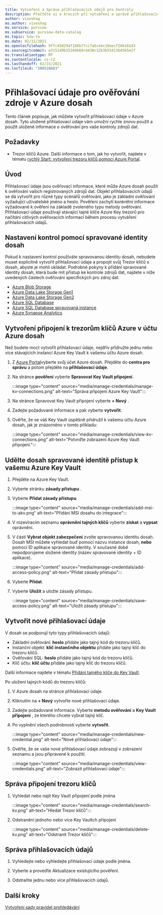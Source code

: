 ```yaml
---
title: Vytvoření a Správa přihlašovacích údajů pro kontroly
description: Přečtěte si o krocích při vytváření a správě přihlašovacích údajů v Azure dosah.
author: viseshag
ms.author: viseshag
ms.service: purview
ms.subservice: purview-data-catalog
ms.topic: how-to
ms.date: 02/11/2021
ms.openlocfilehash: 9ffc450294f186b77cc7a6c44c10eecf266161d3
ms.sourcegitcommit: e3151d9b352d4b69c4438c12b3b55413b4565e2f
ms.translationtype: MT
ms.contentlocale: cs-CZ
ms.lasthandoff: 02/15/2021
ms.locfileid: "100526683"
---
```

# <a name="credentials-for-source-authentication-in-azure-purview"></a>Přihlašovací údaje pro ověřování zdroje v Azure dosah

Tento článek popisuje, jak můžete vytvořit přihlašovací údaje v Azure dosah. Tyto uložené přihlašovací údaje vám umožní rychle znovu použít a použít uložené informace o ověřování pro vaše kontroly zdrojů dat.

## <a name="prerequisites"></a>Požadavky

- Trezor klíčů Azure. Další informace o tom, jak ho vytvořit, najdete v tématu [rychlý Start: vytvoření trezoru klíčů pomocí Azure Portal](../key-vault/general/quick-create-portal.md).

## <a name="introduction"></a>Úvod

Přihlašovací údaje jsou ověřovací informace, které může Azure dosah použít k ověřování vašich registrovaných zdrojů dat. Objekt přihlašovacích údajů se dá vytvořit pro různé typy scénářů ověřování, jako je základní ověřování vyžadující uživatelské jméno a heslo. Pověření zachytí konkrétní informace vyžadované k ověření na základě zvoleného typu metody ověřování. Přihlašovací údaje používají stávající tajné klíče Azure Key trezorů pro načítání citlivých ověřovacích informací během procesu vytváření přihlašovacích údajů.

## <a name="use-purview-managed-identity-to-set-up-scans"></a>Nastavení kontrol pomocí spravované identity dosah

Pokud k nastavení kontrol používáte spravovanou identitu dosah, nebudete muset explicitně vytvořit přihlašovací údaje a propojit svůj Trezor klíčů s dosah, abyste je mohli ukládat. Podrobné pokyny k přidání spravované identity dosah, která bude mít přístup ke kontrole zdrojů dat, najdete v níže uvedených částech ověřování specifických pro zdroj dat:

- [Azure Blob Storage](register-scan-azure-blob-storage-source.md#setting-up-authentication-for-a-scan)
- [Azure Data Lake Storage Gen1](register-scan-adls-gen1.md#setting-up-authentication-for-a-scan)
- [Azure Data Lake Storage Gen2](register-scan-adls-gen2.md#setting-up-authentication-for-a-scan)
- [Azure SQL Database](register-scan-azure-sql-database.md)
- [Azure SQL Database spravovaná instance](register-scan-azure-sql-database-managed-instance.md#setting-up-authentication-for-a-scan)
- [Azure Synapse Analytics](register-scan-azure-synapse-analytics.md#setting-up-authentication-for-a-scan)

## <a name="create-azure-key-vaults-connections-in-your-azure-purview-account"></a>Vytvoření připojení k trezorům klíčů Azure v účtu Azure dosah

Než budete moct vytvořit přihlašovací údaje, nejdřív přidružte jednu nebo více stávajících instancí Azure Key Vault k vašemu účtu Azure dosah.

1. Z [Azure Portal](https://portal.azure.com)vyberte svůj účet Azure dosah. Přejděte do **centra pro správu** a potom přejděte na **přihlašovací údaje**.

2. Na stránce **pověření** vyberte **Spravovat Key Vault připojení**.

   :::image type="content" source="media/manage-credentials/manage-kv-connections.png" alt-text="Správa připojení Azure Key Vault":::

3. Na stránce Spravovat Key Vault připojení vyberte **+ Nový** .

4. Zadejte požadované informace a pak vyberte **vytvořit**.

5. Ověřte, že se váš Key Vault úspěšně přidružil k vašemu účtu Azure dosah, jak je znázorněno v tomto příkladu:

   :::image type="content" source="media/manage-credentials/view-kv-connections.png" alt-text="Potvrďte zobrazení Azure Key Vault připojení.":::

## <a name="grant-the-purview-managed-identity-access-to-your-azure-key-vault"></a>Udělte dosah spravované identitě přístup k vašemu Azure Key Vault

1. Přejděte na Azure Key Vault.

2. Vyberte stránku **zásady přístupu** .

3. Vyberte **Přidat zásady přístupu**.

   :::image type="content" source="media/manage-credentials/add-msi-to-akv.png" alt-text="Přidání MSI dosahu do integrace":::

4. V rozevíracím seznamu **oprávnění tajných klíčů** vyberte **získat** a **vypsat** oprávnění.

5. V části **Vybrat objekt zabezpečení** zvolte spravovanou identitu dosah. Dosah MSI můžete vyhledat buď pomocí názvu instance dosah, **nebo** pomocí ID aplikace spravované identity. V současné době nepodporujeme složené identity (název spravované identity + ID aplikace).

   :::image type="content" source="media/manage-credentials/add-access-policy.png" alt-text="Přidat zásady přístupu":::

6. Vyberte **Přidat**.

7. Vyberte **Uložit** a uložte zásady přístupu.

   :::image type="content" source="media/manage-credentials/save-access-policy.png" alt-text="Uložit zásady přístupu":::

## <a name="create-a-new-credential"></a>Vytvořit nové přihlašovací údaje

V dosah se podporují tyto typy přihlašovacích údajů:

- Základní ověřování: **heslo** přidáte jako tajný kód do trezoru klíčů.
- Instanční objekt: **klíč instančního objektu** přidáte jako tajný klíč do trezoru klíčů.
- Ověřování SQL: **heslo** přidáte jako tajný kód do trezoru klíčů.
- Klíč účtu: **klíč účtu** přidáte jako tajný klíč do trezoru klíčů.

Další informace najdete v tématu [Přidání tajného klíče do Key Vault](../key-vault/secrets/quick-create-portal.md#add-a-secret-to-key-vault).

Po uložení tajných kódů do trezoru klíčů:

1. V Azure dosah na stránce přihlašovací údaje.

2. Kliknutím na **+ Nový** vytvořte nové přihlašovací údaje.

3. Zadejte požadované informace. Vyberte **metodu ověřování** a **Key Vault připojení** , ze kterého chcete vybrat tajný klíč.

4. Po vyplnění všech podrobností vyberte **vytvořit**.

   :::image type="content" source="media/manage-credentials/new-credential.png" alt-text="Nové přihlašovací údaje":::

5. Ověřte, že se vaše nové přihlašovací údaje zobrazují v zobrazení seznamu a jsou připravené k použití.

   :::image type="content" source="media/manage-credentials/view-credentials.png" alt-text="Zobrazit přihlašovací údaje":::

## <a name="manage-your-key-vault-connections"></a>Správa připojení trezoru klíčů

1. Vyhledat nebo najít Key Vault připojení podle jména

   :::image type="content" source="media/manage-credentials/search-kv.png" alt-text="Hledat Trezor klíčů":::

2. Odstranění jednoho nebo více Key Vaultch připojení

   :::image type="content" source="media/manage-credentials/delete-kv.png" alt-text="Odstranit Trezor klíčů":::

## <a name="manage-your-credentials"></a>Správa přihlašovacích údajů

1. Vyhledejte nebo vyhledejte přihlašovací údaje podle jména.
  
2. Vyberte a proveďte Aktualizace existujícího pověření.

3. Odstraňte jednu nebo více přihlašovacích údajů.

## <a name="next-steps"></a>Další kroky

[Vytvoření sady pravidel prohledávání](create-a-scan-rule-set.md)
